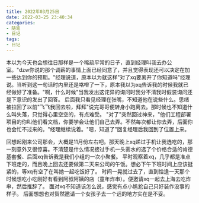 ```yaml
---
title: 2022年03月25日
date: 2022-03-25 23:40:34
categories:
- 随笔
- 日记
tags:
- 日记
---
```


本以为今天也会想往日那样是一个稀疏平常的日子，直到经理叫我去办公室。"dzw你说的那个调薪的事情上面已经同意了，并且觉得表现还可以决定在加一些达到你的预期。"经理说道，原本以为就这样"对了xq要离开了你知道吗"经理说。当听到这一句话时内里还是咯噔了一下，原本我以为xq告诉我的时候我就已经做好了准备。"啊，什么时候"当我发出这诧异的询问时我分不清我时假装询问还是下意识的发出了回答。
后面我只看见经理在张嘴，不知道他在说些什么。思绪被拉回了以前"飞飞我回去啦，拜拜"说完哥哥便转身小跑离去。那时候也不知道什么叫失落，只觉得心里空空的，有点难受。 "对了"突然回过神来，"他们工程部署项目的你叫他们看文档，你要学会让他们自己去弄。不然每次都让你去弄，后面你也会忙不过来的。"经理继续说着。"嗯，知道了"回复经理后我回到了位置上来。

<!-- 过去那感觉随着成长和经历也慢慢的变得复杂了起来，越来越不懂。渐渐的开始影响到我的人际交往，妈妈也常叮嘱我要多和人沟通，见人要启口打白。要见人说人话见鬼说鬼话。 尽管如此我依旧学不会妈妈所说的那些东西，我只能遵从最原始的想法与他人沟通。 也不知道这种状态过了多久直到那一天"姐姐"对我说:"你不要那么敏感，不然你会活的很累。会让你抑郁的。知道了吗"

回过神来，我发现我已经变得不爱交流确切的说是不知道怎么去交流。每当有人主动找我交流时会努力去回应TA们，希望在交流过程中让大家感到轻松、避免让对方尴尬。 -->
回想起刚来公司那会，大概是11月份左右吧。那天晚上xq递过手机让我选吃的，那一刻意外又很惊喜。不清楚是什么情况接过手机一头雾水的选了个价格合适的肯德基套餐、后面xq告诉我是我们小组的一次小聚餐。  平时观察着xq，几乎都是准点下班走的，而且晚上回去还要做第二天来公司的午饭。想必下午下班时间上应该挺紧的，等xq有空了在叫她一起吃饭好了。 时间一晃就过去了，直到恰逢一天那个时候想吃小吃刚好有看到阿叔阿姨的店（童年炸串）。便邀请xq一起去上海去吃炸串，然后推辞了。 面对xq不知道该怎么说，感觉有点小尴尬自己只好装作没事的样子。 后面想想也对贸然邀请一个女孩子去一个远的地方实在是不妥。

